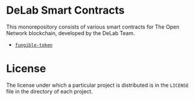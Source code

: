 # DeLab Smart Contracts

This monorepository consists of various smart contracts for The Open Network blockchain, developed by the DeLab Team.

- [`fungible-token`](./fungible-token/)

# License

The license under which a particular project is distributed is in the `LICENSE` file in the directory of each project.
